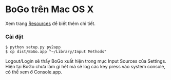 BoGo trên Mac OS X
==================

Xem trang [Resources](https://github.com/BoGoEngine/bogo-osx/wiki/Resources) để biết thêm chi tiết.

### Cài đặt

```
$ python setup.py py2app
$ cp dist/BoGo.app "~/Library/Input Methods"
```

Logout/Login sẽ thấy BoGo xuất hiện trong mục Input Sources của Settings.
Hiện tại BoGo chưa làm gì hết mà sẽ log các key press vào system console,
có thể xem ở Console.app.
